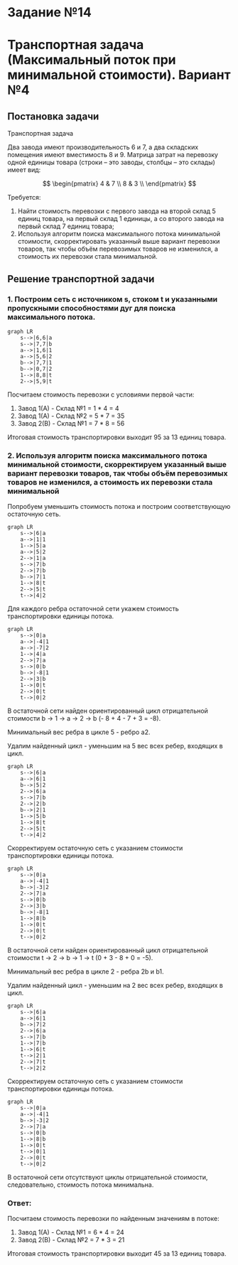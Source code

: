 # Задание №14
# Транспортная задача (Максимальный поток при минимальной стоимости). Вариант №4

## Постановка задачи
Транспортная задача

Два завода имеют производительность 6 и 7, а два складских помещения имеют вместимость 8 и 9. Матрица затрат на перевозку одной единицы товара (строки – это заводы, столбцы – это склады) имеет вид:

$$
 \begin{pmatrix}    
  4 & 7 \\ 
  8 & 3 \\ 
 \end{pmatrix}    
$$


Требуется:
1. Найти стоимость перевозки с первого завода на второй склад 5 единиц товара, на первый склад 1 единицы, а со второго завода на первый склад 7 единиц товара;
2. Используя алгоритм поиска максимального потока минимальной стоимости, скорректировать указанный выше вариант перевозки товаров, так чтобы объём перевозимых товаров не изменился, а стоимость их перевозки стала минимальной.

## Решение транспортной задачи 

### 1. Построим сеть с источником **s**, стоком **t** и указанными пропускными способностями дуг для поиска максимального потока.

```mermaid
graph LR
    s-->|6,6|a
    s-->|7,7|b
    a-->|1,6|1
    a-->|5,6|2
    b-->|7,7|1
    b-->|0,7|2
    1-->|8,8|t
    2-->|5,9|t
```
Посчитаем стоимость перевозки с условиями первой части:
1. Завод 1(А) - Склад №1 = 1 * 4 = 4
2. Завод 1(А) - Склад №2 = 5 * 7 = 35
3. Завод 2(В) - Склад №1 = 7 * 8 = 56
   
Итоговая стоимость транспортировки выходит 95 за 13 единиц товара.


### 2. Используя алгоритм поиска максимального потока минимальной стоимости, скорректируем указанный выше вариант перевозки товаров, так чтобы объём перевозимых товаров не изменился, а стоимость их перевозки стала минимальной

Попробуем уменьшить стоимость потока и построим соответствующую остаточную сеть.

```mermaid
graph LR
    s-->|6|a
    a-->|1|1
    1-->|5|a
    a-->|5|2
    2-->|1|a
    s-->|7|b
    2-->|7|b
    b-->|7|1
    1-->|8|t
    2-->|5|t
    t-->|4|2
```
Для каждого ребра остаточной сети укажем стоимость транспортировки единицы потока.

```mermaid
graph LR
    s-->|0|a
    a-->|-4|1
    a-->|-7|2
    1-->|4|a
    2-->|7|a
    s-->|0|b
    b-->|-8|1
    2-->|3|b
    1-->|0|t
    2-->|0|t
    t-->|0|2
```

В остаточной сети найден ориентированный цикл отрицательной стоимости b -> 1 -> a -> 2 -> b (- 8 + 4 - 7 + 3 = -8). 

Минимальный вес ребра в цикле 5 - ребро a2.

Удалим найденный цикл - уменьшим на 5 вес всех ребер, входящих в цикл.

```mermaid
graph LR
    s-->|6|a
    a-->|6|1
    b-->|5|2
    2-->|6|a
    s-->|7|b
    2-->|2|b
    b-->|2|1
    1-->|5|b
    1-->|8|t
    2-->|5|t
    t-->|4|2
```

Скорректируем остаточную сеть с указанием стоимости транспортировки единицы потока.

```mermaid
graph LR
    s-->|0|a
    a-->|-4|1
    b-->|-3|2
    2-->|7|a
    s-->|0|b
    2-->|3|b
    b-->|-8|1
    1-->|8|b
    1-->|0|t
    2-->|0|t
    t-->|0|2
``` 

В остаточной сети найден ориентированный цикл отрицательной стоимости t -> 2 -> b -> 1 -> t (0 + 3 - 8 + 0 = -5). 

Минимальный вес ребра в цикле 2 - ребра 2b и b1.  

Удалим найденный цикл - уменьшим на 2 вес всех ребер, входящих в цикл.
```mermaid
graph LR
    s-->|6|a
    a-->|6|1
    b-->|7|2
    2-->|6|a
    s-->|7|b
    1-->|7|b
    1-->|6|t
    t-->|2|1
    2-->|7|t
    t-->|2|2
```

Скорректируем остаточную сеть с указанием стоимости транспортировки единицы потока.
```mermaid
graph LR
    s-->|0|a
    a-->|-4|1
    b-->|-3|2
    2-->|7|a
    s-->|0|b
    1-->|8|b
    1-->|0|t
    t-->|0|1
    2-->|0|t
    t-->|0|2
```

В остаточной сети отсутствуют циклы отрицательной стоимости, следовательно, стоимость потока минимальна.

### Ответ:
Посчитаем стоимость перевозки по найденным значениям в потоке:
1. Завод 1(А) - Склад №1 = 6 * 4 = 24
2. Завод 2(В) - Склад №2 = 7 * 3 = 21

Итоговая стоимость транспортировки выходит 45 за 13 единиц товара.